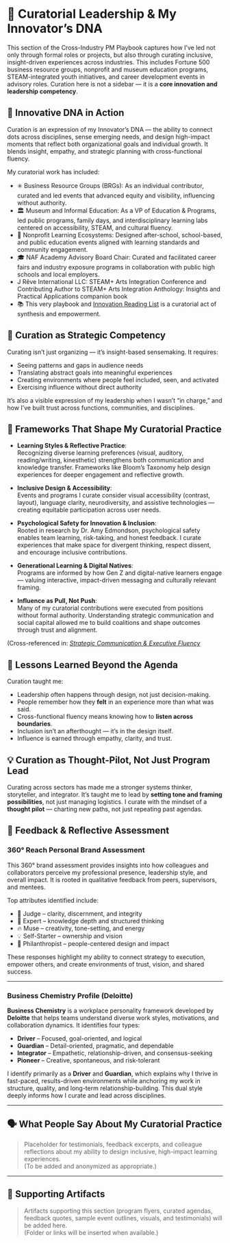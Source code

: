 # 🎨 Curatorial Leadership & My Innovator’s DNA

This section of the Cross-Industry PM Playbook captures how I’ve led not only through formal roles or projects, but also through curating inclusive, insight-driven experiences across industries. This includes Fortune 500 business resource groups, nonprofit and museum education programs, STEAM-integrated youth initiatives, and career development events in advisory roles. Curation here is not a sidebar — it is a **core innovation and leadership competency**.

## 🧬 Innovative DNA in Action

Curation is an expression of my Innovator’s DNA — the ability to connect dots across disciplines, sense emerging needs, and design high-impact moments that reflect both organizational goals and individual growth. It blends insight, empathy, and strategic planning with cross-functional fluency.

My curatorial work has included:
- ✳️ Business Resource Groups (BRGs): As an individual contributor, curated and led events that advanced equity and visibility, influencing without authority.
- 🏛️ Museum and Informal Education: As a VP of Education & Programs, led public programs, family days, and interdisciplinary learning labs centered on accessibility, STEAM, and cultural fluency.
- 🌱 Nonprofit Learning Ecosystems: Designed after-school, school-based, and public education events aligned with learning standards and community engagement.
- 🎓 NAF Academy Advisory Board Chair: Curated and facilitated career fairs and industry exposure programs in collaboration with public high schools and local employers.
-  J Rêve International LLC: STEAM+ Arts Integration Conference and Contributing Author to STEAM+ Arts Integration Anthology: Insights and Practical Applications companion book 
- 📚 This very playbook and [Innovation Reading List](https://github.com/AliciaMMorgan/cross-industry-pm-playbook/blob/main/Innovation_Leadership_Reading_List.md:) is a curatorial act of synthesis and empowerment.

## 🧠 Curation as Strategic Competency

Curating isn’t just organizing — it’s insight-based sensemaking. It requires:
- Seeing patterns and gaps in audience needs  
- Translating abstract goals into meaningful experiences  
- Creating environments where people feel included, seen, and activated  
- Exercising influence without direct authority  

It’s also a visible expression of my leadership when I wasn’t “in charge,” and how I’ve built trust across functions, communities, and disciplines.

## 🔧 Frameworks That Shape My Curatorial Practice

- **Learning Styles & Reflective Practice**:  
  Recognizing diverse learning preferences (visual, auditory, reading/writing, kinesthetic) strengthens both communication and knowledge transfer. Frameworks like Bloom’s Taxonomy help design experiences for deeper engagement and reflective growth.

- **Inclusive Design & Accessibility**:  
  Events and programs I curate consider visual accessibility (contrast, layout), language clarity, neurodiversity, and assistive technologies — creating equitable participation across user needs.

- **Psychological Safety for Innovation & Inclusion**:  
  Rooted in research by Dr. Amy Edmondson, psychological safety enables team learning, risk-taking, and honest feedback. I curate experiences that make space for divergent thinking, respect dissent, and encourage inclusive contributions.

- **Generational Learning & Digital Natives**:  
  Programs are informed by how Gen Z and digital-native learners engage — valuing interactive, impact-driven messaging and culturally relevant framing.

- **Influence as Pull, Not Push**:  
  Many of my curatorial contributions were executed from positions without formal authority. Understanding strategic communication and social capital allowed me to build coalitions and shape outcomes through trust and alignment.

(Cross-referenced in: [*Strategic Communication & Executive Fluency*](https://github.com/AliciaMMorgan/cross-industry-pm-playbook/blob/main/Innovation_Leadership_Reading_List.md)

## 🧩 Lessons Learned Beyond the Agenda

Curation taught me:
- Leadership often happens through design, not just decision-making.
- People remember how they **felt** in an experience more than what was said.
- Cross-functional fluency means knowing how to **listen across boundaries**.
- Inclusion isn’t an afterthought — it’s in the design itself.
- Influence is earned through empathy, clarity, and trust.

## 💡 Curation as Thought-Pilot, Not Just Program Lead

Curating across sectors has made me a stronger systems thinker, storyteller, and integrator. It’s taught me to lead by **setting tone and framing possibilities**, not just managing logistics. I curate with the mindset of a **thought pilot** — charting new paths, not just repeating past agendas.

## 🔁 Feedback & Reflective Assessment

### 360° Reach Personal Brand Assessment

This 360° brand assessment provides insights into how colleagues and collaborators perceive my professional presence, leadership style, and overall impact. It is rooted in qualitative feedback from peers, supervisors, and mentees.

Top attributes identified include:
- 🧭 Judge – clarity, discernment, and integrity  
- 🧠 Expert – knowledge depth and structured thinking  
- 🔥 Muse – creativity, tone-setting, and energy  
- 💡 Self-Starter – ownership and vision  
- 🤝 Philanthropist – people-centered design and impact  

These responses highlight my ability to connect strategy to execution, empower others, and create environments of trust, vision, and shared success.

---

### Business Chemistry Profile (Deloitte)

**Business Chemistry** is a workplace personality framework developed by **Deloitte** that helps teams understand diverse work styles, motivations, and collaboration dynamics. It identifies four types:  
- **Driver** – Focused, goal-oriented, and logical  
- **Guardian** – Detail-oriented, pragmatic, and dependable  
- **Integrator** – Empathetic, relationship-driven, and consensus-seeking  
- **Pioneer** – Creative, spontaneous, and risk-tolerant  

I identify primarily as a **Driver** and **Guardian**, which explains why I thrive in fast-paced, results-driven environments while anchoring my work in structure, quality, and long-term relationship-building. This dual style deeply informs how I curate and lead across disciplines.

---

## 🗣️ What People Say About My Curatorial Practice

> Placeholder for testimonials, feedback excerpts, and colleague reflections about my ability to design inclusive, high-impact learning experiences.  
> (To be added and anonymized as appropriate.)

---

## 📎 Supporting Artifacts

> Artifacts supporting this section (program flyers, curated agendas, feedback quotes, sample event outlines, visuals, and testimonials) will be added here.  
> (Folder or links will be inserted when available.)
